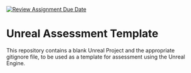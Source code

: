 [![Review Assignment Due Date](https://classroom.github.com/assets/deadline-readme-button-22041afd0340ce965d47ae6ef1cefeee28c7c493a6346c4f15d667ab976d596c.svg)](https://classroom.github.com/a/2qXfyw9m)
# Unreal Assessment Template
This repository contains a blank Unreal Project and the appropriate gitignore file, to be used as a template for assessment using the Unreal Engine.
